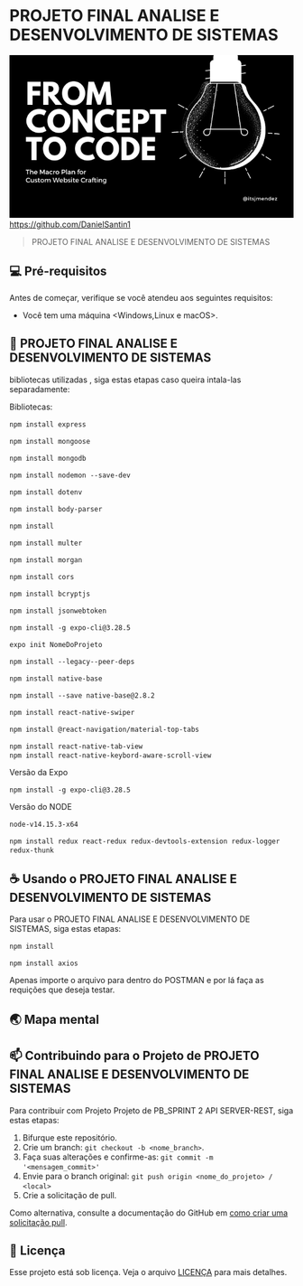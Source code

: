# PROJETO FINAL ANALISE E DESENVOLVIMENTO DE SISTEMAS

<img src="imagem.png" alt="Exemplo imagem">https://github.com/DanielSantin1

> PROJETO FINAL ANALISE E DESENVOLVIMENTO DE SISTEMAS

## 💻 Pré-requisitos

Antes de começar, verifique se você atendeu aos seguintes requisitos:

* Você tem uma máquina <Windows,Linux e macOS>.

## 🚀 PROJETO FINAL ANALISE E DESENVOLVIMENTO DE SISTEMAS
bibliotecas utilizadas , siga estas etapas caso queira intala-las separadamente:

Bibliotecas:
```
npm install express
```
```
npm install mongoose
```
```
npm install mongodb
```
```
npm install nodemon --save-dev
```
```
npm install dotenv
```
```
npm install body-parser
```
```
npm install
```
```
npm install multer
```
```
npm install morgan
```
```
npm install cors
```
```
npm install bcryptjs
```
```
npm install jsonwebtoken
```
```
npm install -g expo-cli@3.28.5
```
```
expo init NomeDoProjeto
```
```
npm install --legacy--peer-deps
```
```
npm install native-base
```
```
npm install --save native-base@2.8.2
```
```
npm install react-native-swiper
```

```
npm install @react-navigation/material-top-tabs
```

```
npm install react-native-tab-view
npm install react-native-keybord-aware-scroll-view
```

Versão da Expo
```
npm install -g expo-cli@3.28.5
```


Versão do NODE
```
node-v14.15.3-x64 
```
```
npm install redux react-redux redux-devtools-extension redux-logger redux-thunk
```

## ☕ Usando o PROJETO FINAL ANALISE E DESENVOLVIMENTO DE SISTEMAS

Para usar o PROJETO FINAL ANALISE E DESENVOLVIMENTO DE SISTEMAS, siga estas etapas:


```
npm install
```
```
npm install axios 
```

Apenas importe o arquivo para dentro do POSTMAN e por lá faça as requições que deseja testar.


## 🌏 Mapa mental









## 📫 Contribuindo para o Projeto de PROJETO FINAL ANALISE E DESENVOLVIMENTO DE SISTEMAS

Para contribuir com Projeto Projeto de PB_SPRINT 2 API SERVER-REST, siga estas etapas:

1. Bifurque este repositório.
2. Crie um branch: `git checkout -b <nome_branch>`.
3. Faça suas alterações e confirme-as: `git commit -m '<mensagem_commit>'`
4. Envie para o branch original: `git push origin <nome_do_projeto> / <local>`
5. Crie a solicitação de pull.

Como alternativa, consulte a documentação do GitHub em [como criar uma solicitação pull](https://help.github.com/en/github/collaborating-with-issues-and-pull-requests/creating-a-pull-request).

## 📝 Licença

Esse projeto está sob licença. Veja o arquivo [LICENÇA](LICENSE.md) para mais detalhes.
